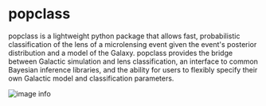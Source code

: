 # popclass

popclass is a lightweight python package that allows fast, probabilistic classification of the lens of a microlensing event given the event's posterior distribution and a model of the Galaxy. popclass provides the bridge between Galactic simulation and lens classification, an interface to common Bayesian inference libraries, and the ability for users to flexibly specify their own Galactic model and classification parameters.

![image info](./docs/images/lens_class.gif)